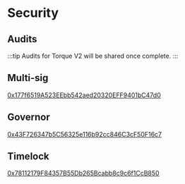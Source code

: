 # Security

## Audits

:::tip
Audits for Torque V2 will be shared once complete.
:::

<!-- | Auditor       | Scope         | Report            | Description       | Date
| ------------- | ------------- | ----------------  | ----------------  | ----------------  |
| [InterFi](https://www.interfi.network/)       | Torque.sol    | [Link](https://uploads-ssl.webflow.com/63f25815222b9b0866dcc3ee/65510d2152816a8f5711d499_interfi-audit.pdf)| Governance token| 11/12/23
| [InterFi](https://www.interfi.network/)       | Torque.sol    | [Link](https://uploads-ssl.webflow.com/6556f6be06fc2abb8a8da998/656f800b417164fcd65c9973_TorqueFi_AuditReport_InterFi.pdf)| Governance token| 12/1/23
| [Group](https://twitter.com/torquefi/status/1764663606820614334)       | Full coverage    | [Link](https://github.com/torquefi/torque_contracts/pull/190)| Boost, Borrow, Rewards | 3/12/24
| [Quill](https://www.quillaudits.com) | Refinance | [Link](https://cdn.prod.website-files.com/6556f6be06fc2abb8a8da998/66db510dae392c7d31147ee8_Torque%20Audit%20-%20QuillAudits.pdf)| Aave/Radiant integration | 9/4/24 -->

## Multi-sig

[0x177f6519A523EEbb542aed20320EFF9401bC47d0](https://arbiscan.io/address/0x177f6519a523eebb542aed20320eff9401bc47d0)

## Governor

[0x43F726347b5C56325e116b92cc846C3cF50F16c7](https://arbiscan.io/address/0x43f726347b5c56325e116b92cc846c3cf50f16c7)

## Timelock

[0x78112179F84357B55Db265Bcabb8c9c6f1CcB850](https://arbiscan.io/address/0x78112179F84357B55Db265Bcabb8c9c6f1CcB850)